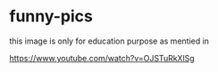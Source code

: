 # funny-pics

this image is only for education purpose as mentied in

https://www.youtube.com/watch?v=OJSTuRkXlSg
